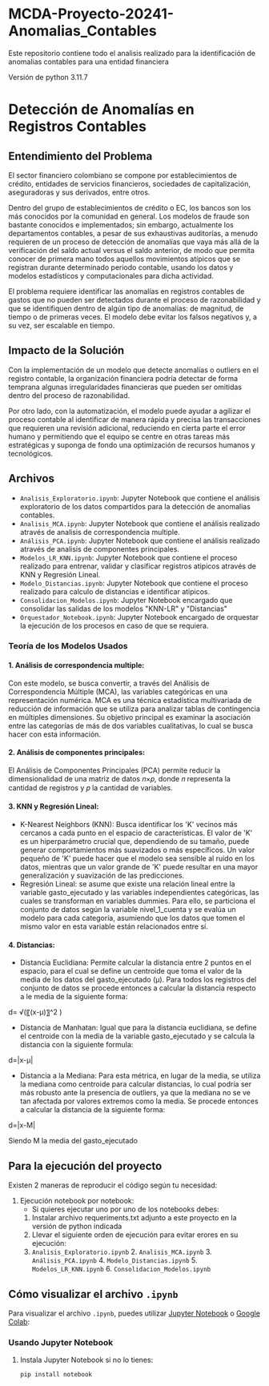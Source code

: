 # MCDA-Proyecto-20241-Anomalias_Contables
Este repositorio contiene todo el analisis realizado para la identificación de anomalias contables para una entidad financiera

Versión de python 3.11.7

# Detección de Anomalías en Registros Contables

## Entendimiento del Problema

El sector financiero colombiano se compone por establecimientos de crédito, entidades de servicios financieros, sociedades de capitalización, aseguradoras y sus derivados, entre otros.

Dentro del grupo de establecimientos de crédito o EC, los bancos son los más conocidos por la comunidad en general. Los modelos de fraude son bastante conocidos e implementados; sin embargo, actualmente los departamentos contables, a pesar de sus exhaustivas auditorías, a menudo requieren de un proceso de detección de anomalías que vaya más allá de la verificación del saldo actual versus el saldo anterior, de modo que permita conocer de primera mano todos aquellos movimientos atípicos que se registran durante determinado periodo contable, usando los datos y modelos estadísticos y computacionales para dicha actividad.

El problema requiere identificar las anomalías en registros contables de gastos que no pueden ser detectados durante el proceso de razonabilidad y que se identifiquen dentro de algún tipo de anomalías: de magnitud, de tiempo o de primeras veces. El modelo debe evitar los falsos negativos y, a su vez, ser escalable en tiempo.

## Impacto de la Solución

Con la implementación de un modelo que detecte anomalías o outliers en el registro contable, la organización financiera podría detectar de forma temprana algunas irregularidades financieras que pueden ser omitidas dentro del proceso de razonabilidad.

Por otro lado, con la automatización, el modelo puede ayudar a agilizar el proceso contable al identificar de manera rápida y precisa las transacciones que requieren una revisión adicional, reduciendo en cierta parte el error humano y permitiendo que el equipo se centre en otras tareas más estratégicas y suponga de fondo una optimización de recursos humanos y tecnológicos.


## Archivos

- `Analisis_Exploratorio.ipynb`: Jupyter Notebook que contiene el análisis exploratorio de los datos compartidos para la detección de anomalias contables.
- `Analisis_MCA.ipynb`: Jupyter Notebook que contiene el análisis realizado através de analisis de correspondencia multiple.
- `Análisis_PCA.ipynb`: Jupyter Notebook que contiene el análisis realizado através de analisis de componentes principales.
- `Modelos_LR_KNN.ipynb`: Jupyter Notebook que contiene el proceso realizado para entrenar, validar y clasificar registros atipicos através de KNN y Regresión Lineal.
- `Modelo_Distancias.ipynb`: Jupyter Notebook que contiene el proceso realizado para calculo de distancias e identificar atipicos.
- `Consolidacion_Modelos.ipynb`: Jupyter Notebook encargado que consolidar las salidas de los modelos "KNN-LR" y "Distancias"
- `Orquestador_Notebook.ipynb`: Jupyter Notebook encargado de orquestar la ejecución de los procesos en caso de que se requiera.


### Teoría de los Modelos Usados
#### 1. Análisis de correspondencia multiple:
Con este modelo, se busca convertir, a través del Análisis de Correspondencia Múltiple (MCA), las variables categóricas en una representación numérica. MCA es una técnica estadística multivariada de reducción de información que se utiliza para analizar tablas de contingencia en múltiples dimensiones. Su objetivo principal es examinar la asociación entre las categorías de más de dos variables cualitativas, lo cual se busca hacer con esta información.

#### 2. Análisis de componentes principales:
El Análisis de Componentes Principales (PCA) permite reducir la dimensionalidad de una matriz de datos 𝑛×𝑝, donde 𝑛 representa la cantidad de registros y 𝑝 la cantidad de variables.

#### 3. KNN y Regresión Lineal:
-	K-Nearest Neighbors (KNN): Busca identificar los 'K' vecinos más cercanos a cada punto en el espacio de características. El valor de 'K' es un hiperparámetro crucial que, dependiendo de su tamaño, puede generar comportamientos más suavizados o más específicos. Un valor pequeño de 'K' puede hacer que el modelo sea sensible al ruido en los datos, mientras que un valor grande de 'K' puede resultar en una mayor generalización y suavización de las predicciones.
-	Regresión Lineal: se asume que existe una relación lineal entre la variable gasto_ejecutado y las variables independientes categóricas, las cuales se transforman en variables dummies. Para ello, se particiona el conjunto de datos según la variable nivel_1_cuenta y se evalúa un modelo para cada categoría, asumiendo que los datos que tomen el mismo valor en esta variable están relacionados entre sí.

#### 4. Distancias:

- Distancia Euclidiana: Permite calcular la distancia entre 2 puntos en el espacio, para el cual se define un centroide que toma el valor de la media de los datos del gasto_ejecutado (µ). Para todos los registros del conjunto de datos se procede entonces a calcular la distancia respecto a le media de la siguiente forma:
	
d= √(〖(x-μ)〗^2 )

- Distancia de Manhatan: Igual que para la distancia euclidiana, se define el centroide con la media de la variable gasto_ejecutado y se calcula la distancia con la siguiente formula:

d=|x-μ|

- Distancia a la Mediana: Para esta métrica, en lugar de la media, se utiliza la mediana como centroide para calcular distancias, lo cual podría ser más robusto ante la presencia de outliers, ya que la mediana no se ve tan afectada por valores extremos como la media. Se procede entonces a calcular la distancia de la siguiente forma:

d=|x-Μ|

Siendo Μ la media del gasto_ejecutado

## Para la ejecución del proyecto

Existen 2 maneras de reproducir el código según tu necesidad:

1. Ejecución notebook por notebook:
   - Si quieres ejecutar uno por uno de los notebooks debes:
   1. Instalar archivo requeriments.txt adjunto a este proyecto en la versión de python indicada
   2. Llevar el siguiente orden de ejecución para evitar erores en su ejecución:
  	1. `Analisis_Exploratorio.ipynb`
      	2. `Analisis_MCA.ipynb`
       3. `Análisis_PCA.ipynb`
       4. `Modelo_Distancias.ipynb`
       5. `Modelos_LR_KNN.ipynb`
       6. `Consolidacion_Modelos.ipynb`


## Cómo visualizar el archivo `.ipynb`

Para visualizar el archivo `.ipynb`, puedes utilizar [Jupyter Notebook](https://jupyter.org/) o [Google Colab](https://colab.research.google.com/):

### Usando Jupyter Notebook

1. Instala Jupyter Notebook si no lo tienes:
   ```sh
   pip install notebook

